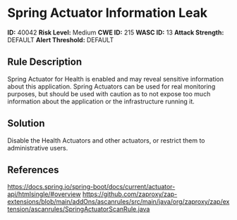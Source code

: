 
# Spring Actuator Information Leak

**ID:** 40042
**Risk Level:** Medium
**CWE ID:** 215
**WASC ID:** 13
**Attack Strength:** DEFAULT
**Alert Threshold:** DEFAULT

## Rule Description
Spring Actuator for Health is enabled and may reveal sensitive information about this application. Spring Actuators can be used for real monitoring purposes, but should be used with caution as to not expose too much information about the application or the infrastructure running it.

## Solution
Disable the Health Actuators and other actuators, or restrict them to administrative users.

## References
https://docs.spring.io/spring-boot/docs/current/actuator-api/htmlsingle/#overview
https://github.com/zaproxy/zap-extensions/blob/main/addOns/ascanrules/src/main/java/org/zaproxy/zap/extension/ascanrules/SpringActuatorScanRule.java
